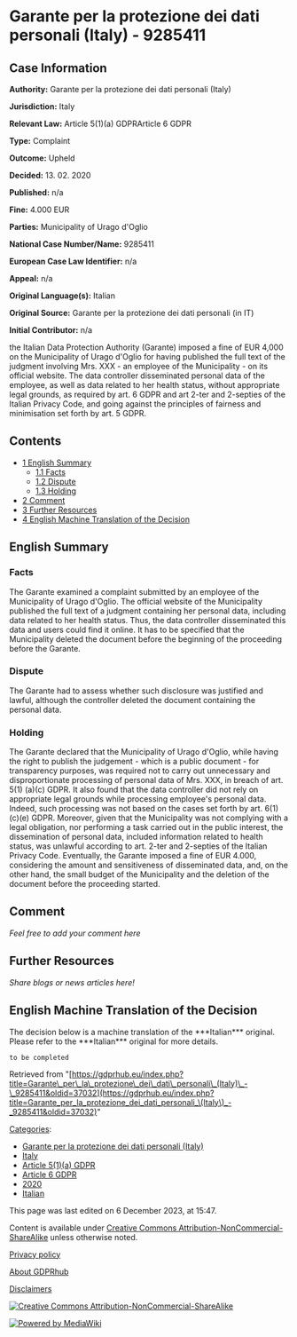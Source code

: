 # Garante per la protezione dei dati personali (Italy) - 9285411

## Case Information

**Authority:** Garante per la protezione dei dati personali (Italy)

**Jurisdiction:** Italy

**Relevant Law:** Article 5(1)(a) GDPRArticle 6 GDPR

**Type:** Complaint

**Outcome:** Upheld

**Decided:** 13. 02. 2020

**Published:** n/a

**Fine:** 4.000 EUR

**Parties:** Municipality of Urago d'Oglio

**National Case Number/Name:** 9285411

**European Case Law Identifier:** n/a

**Appeal:** n/a

**Original Language(s):** Italian

**Original Source:** Garante per la protezione dei dati personali (in IT)

**Initial Contributor:** n/a

the Italian Data Protection Authority (Garante) imposed a fine of EUR 4,000 on the Municipality of Urago d'Oglio for having published the full text of the judgment involving Mrs. XXX - an employee of the Municipality - on its official website. The data controller disseminated personal data of the employee, as well as data related to her health status, without appropriate legal grounds, as required by art. 6 GDPR and art 2-ter and 2-septies of the Italian Privacy Code, and going against the principles of fairness and minimisation set forth by art. 5 GDPR.

## Contents

*   [1 English Summary](#English_Summary)
    *   [1.1 Facts](#Facts)
    *   [1.2 Dispute](#Dispute)
    *   [1.3 Holding](#Holding)
*   [2 Comment](#Comment)
*   [3 Further Resources](#Further_Resources)
*   [4 English Machine Translation of the Decision](#English_Machine_Translation_of_the_Decision)

## English Summary

### Facts

The Garante examined a complaint submitted by an employee of the Municipality of Urago d'Oglio. The official website of the Municipality published the full text of a judgment containing her personal data, including data related to her health status. Thus, the data controller disseminated this data and users could find it online. It has to be specified that the Municipality deleted the document before the beginning of the proceeding before the Garante.

### Dispute

The Garante had to assess whether such disclosure was justified and lawful, although the controller deleted the document containing the personal data.

### Holding

The Garante declared that the Municipality of Urago d'Oglio, while having the right to publish the judgement - which is a public document - for transparency purposes, was required not to carry out unnecessary and disproportionate processing of personal data of Mrs. XXX, in breach of art. 5(1) (a)(c) GDPR. It also found that the data controller did not rely on appropriate legal grounds while processing employee's personal data. Indeed, such processing was not based on the cases set forth by art. 6(1) (c)(e) GDPR. Moreover, given that the Municipality was not complying with a legal obligation, nor performing a task carried out in the public interest, the dissemination of personal data, included information related to health status, was unlawful according to art. 2-ter and 2-septies of the Italian Privacy Code. Eventually, the Garante imposed a fine of EUR 4.000, considering the amount and sensitiveness of disseminated data, and, on the other hand, the small budget of the Municipality and the deletion of the document before the proceeding started.

## Comment

_Feel free to add your comment here_

## Further Resources

_Share blogs or news articles here!_

## English Machine Translation of the Decision

The decision below is a machine translation of the \*\*\*Italian\*\*\* original. Please refer to the \*\*\*Italian\*\*\* original for more details.

```
to be completed

```

Retrieved from "[https://gdprhub.eu/index.php?title=Garante\_per\_la\_protezione\_dei\_dati\_personali\_(Italy)\_-\_9285411&oldid=37032](https://gdprhub.eu/index.php?title=Garante_per_la_protezione_dei_dati_personali_\(Italy\)_-_9285411&oldid=37032)"

[Categories](/index.php?title=Special:Categories "Special:Categories"):

*   [Garante per la protezione dei dati personali (Italy)](/index.php?title=Category:Garante_per_la_protezione_dei_dati_personali_\(Italy\) "Category:Garante per la protezione dei dati personali (Italy)")
*   [Italy](/index.php?title=Category:Italy "Category:Italy")
*   [Article 5(1)(a) GDPR](/index.php?title=Category:Article_5\(1\)\(a\)_GDPR "Category:Article 5(1)(a) GDPR")
*   [Article 6 GDPR](/index.php?title=Category:Article_6_GDPR "Category:Article 6 GDPR")
*   [2020](/index.php?title=Category:2020 "Category:2020")
*   [Italian](/index.php?title=Category:Italian "Category:Italian")

This page was last edited on 6 December 2023, at 15:47.

Content is available under [Creative Commons Attribution-NonCommercial-ShareAlike](https://creativecommons.org/licenses/by-nc-sa/4.0/) unless otherwise noted.

[Privacy policy](/index.php?title=GDPRhub:Privacy_policy)

[About GDPRhub](/index.php?title=GDPRhub:About)

[Disclaimers](/index.php?title=GDPRhub:General_disclaimer)

[![Creative Commons Attribution-NonCommercial-ShareAlike](/resources/assets/licenses/cc-by-nc-sa.png)](https://creativecommons.org/licenses/by-nc-sa/4.0/)

[![Powered by MediaWiki](/resources/assets/poweredby_mediawiki_88x31.png)](https://www.mediawiki.org/)